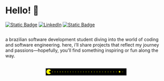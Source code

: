 <h1>Hello! 👻</h1>

<div align="left">
  <a href="https://matheusadriel2.github.io/portfolio/"><img alt="Static Badge" src="https://img.shields.io/badge/Portfolio-212529?style=flat-square" alt="Portfolio"></a>
  <a href="https://www.linkedin.com/in/matheusadriel/"><img src="https://img.shields.io/badge/LinkedIn-343a40?style=flat-square" alt="LinkedIn"></a>
  <a href="mailto:matheusadrieldsc@gmail.com"><img alt="Static Badge" src="https://img.shields.io/badge/matheusadrieldsc%40gmail.com-495057?style=flat-square&logo=Gmail&logoColor=FFFFFF&logoSize=auto&labelColor=343a40&color=495057&link=mailto%3Amatheusadrieldsc%40gmail.com"></a>
</div>

##

<p>a brazilian software development student diving into the world of coding and software engineering. here, i’ll share projects that reflect my journey and passions—hopefully, you’ll find something inspiring or fun along the way.</p> 
<br>
<div align="center"><img src="assets/img/pacman.gif" width="50%" height="50%"></div>
